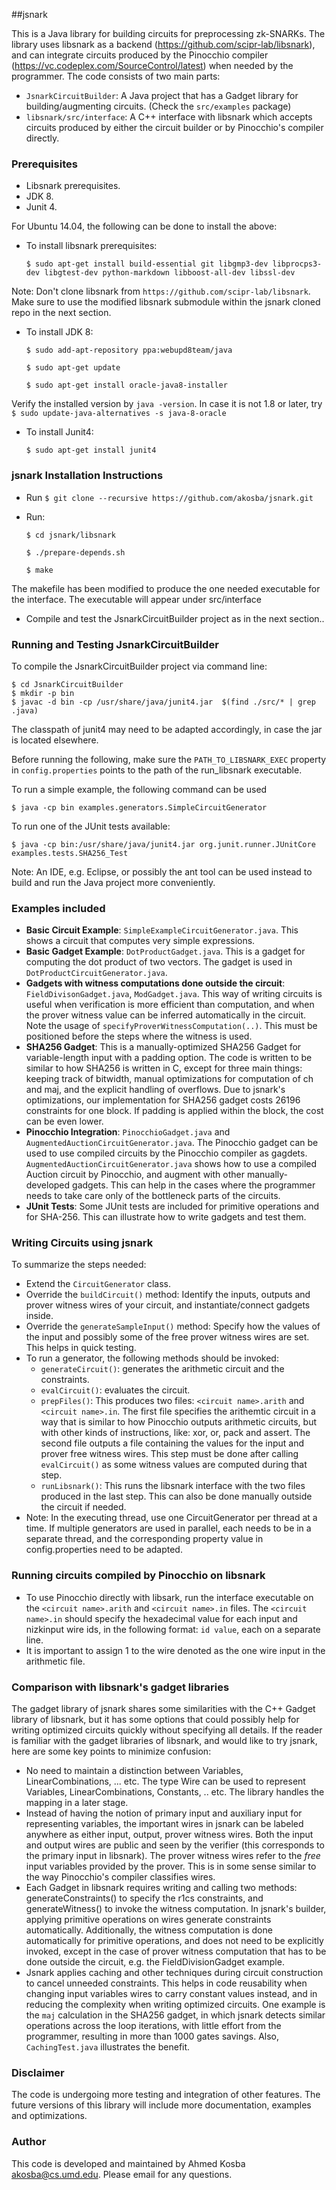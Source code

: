 ##jsnark

This is a Java library for building circuits for preprocessing zk-SNARKs. The library uses libsnark as a backend (https://github.com/scipr-lab/libsnark), and can integrate circuits produced by the Pinocchio compiler (https://vc.codeplex.com/SourceControl/latest) when needed by the programmer. The code consists of two main parts:
- `JsnarkCircuitBuilder`: A Java project that has a Gadget library for building/augmenting circuits. (Check the `src/examples` package)
- `libsnark/src/interface`: A C++ interface with libsnark which accepts circuits produced by either the circuit builder or by Pinocchio's compiler directly.

### Prerequisites

- Libsnark prerequisites.
- JDK 8. 
- Junit 4.

For Ubuntu 14.04, the following can be done to install the above:

- To install libsnark prerequisites: 

	`$ sudo apt-get install build-essential git libgmp3-dev libprocps3-dev libgtest-dev python-markdown libboost-all-dev libssl-dev`

Note: Don't clone libsnark from `https://github.com/scipr-lab/libsnark`. Make sure to use the modified libsnark submodule within the jsnark cloned repo in the next section.

- To install JDK 8: 

	`$ sudo add-apt-repository ppa:webupd8team/java`

	`$ sudo apt-get update`

	`$ sudo apt-get install oracle-java8-installer`

Verify the installed version by `java -version`. In case it is not 1.8 or later, try `$ sudo update-java-alternatives -s java-8-oracle`

- To install Junit4: 

	`$ sudo apt-get install junit4`

### jsnark Installation Instructions

- Run `$ git clone --recursive https://github.com/akosba/jsnark.git`

- Run:

	`$ cd jsnark/libsnark`

	`$ ./prepare-depends.sh`

	`$ make`  

The makefile has been modified to produce the one needed executable for the interface. The executable will appear under src/interface  

- Compile and test the JsnarkCircuitBuilder project as in the next section..

### Running and Testing JsnarkCircuitBuilder
To compile the JsnarkCircuitBuilder project via command line:

    $ cd JsnarkCircuitBuilder
    $ mkdir -p bin
    $ javac -d bin -cp /usr/share/java/junit4.jar  $(find ./src/* | grep .java)

The classpath of junit4 may need to be adapted accordingly, in case the jar is located elsewhere.

Before running the following, make sure the `PATH_TO_LIBSNARK_EXEC` property in `config.properties` points to the path of the run_libsnark executable. 

To run a simple example, the following command can be used

    $ java -cp bin examples.generators.SimpleCircuitGenerator

To run one of the JUnit tests available:

    $ java -cp bin:/usr/share/java/junit4.jar org.junit.runner.JUnitCore  examples.tests.SHA256_Test

Note: An IDE, e.g. Eclipse, or possibly the ant tool can be used instead to build and run the Java project more conveniently.


### Examples included

- __Basic Circuit Example__: `SimpleExampleCircuitGenerator.java`. This shows a circuit that computes very simple expressions.
- __Basic Gadget Example__: `DotProductGadget.java`. This is a gadget for computing the dot product of two vectors. The gadget is used in `DotProductCircuitGenerator.java`.
- __Gadgets with witness computations done outside the circuit__: `FieldDivisonGadget.java`, `ModGadget.java`. This way of writing circuits is useful when verification is more efficient than computation, and when the prover witness value can be inferred automatically in the circuit. Note the usage of `specifyProverWitnessComputation(..)`. This must be positioned before the steps where the witness is used. 
- __SHA256 Gadget__: This is a manually-optimized SHA256 Gadget for variable-length input with a padding option. The code is written to be similar to how SHA256 is written in C, except for three main things: keeping track of bitwidth, manual optimizations for computation of ch and maj, and the explicit handling of overflows. Due to jsnark's optimizations, our implementation for SHA256 gadget costs 26196 constraints for one block. If padding is applied within the block, the cost can be even lower. 
- __Pinocchio Integration__: `PinocchioGadget.java` and `AugmentedAuctionCircuitGenerator.java`. The Pinocchio gadget can be used to use compiled circuits by the Pinocchio compiler as gagdets. `AugmentedAuctionCircuitGenerator.java` shows how to use a compiled Auction circuit by Pinocchio, and augment with other manually-developed gadgets. This can help in the cases where the programmer needs to take care only of the bottleneck parts of the circuits. 
- __JUnit Tests__: Some JUnit tests are included for primitive operations and for SHA-256. This can illustrate how to write gadgets and test them.

### Writing Circuits using jsnark

To summarize the steps needed:
- Extend the `CircuitGenerator` class. 
- Override the `buildCircuit()` method: Identify the inputs, outputs and prover witness wires of your circuit, and instantiate/connect gadgets inside.
- Override the `generateSampleInput()` method: Specify how the values of the input and possibly some of the free prover witness wires are set. This helps in quick testing.
- To run a generator, the following methods should be invoked:
	- `generateCircuit()`: generates the arithmetic circuit and the constraints.
	- `evalCircuit()`: evaluates the circuit.
	- `prepFiles()`: This produces two files: `<circuit name>.arith` and `<circuit name>.in`. The first file specifies the arithemtic circuit in a way that is similar to how Pinocchio outputs arithmetic circuits, but with other kinds of instructions, like: xor, or, pack and assert. The second file outputs a file containing the values for the input and prover free witness wires. This step must be done after calling `evalCircuit()` as some witness values are computed during that step.
	- `runLibsnark()`: This runs the libsnark interface with the two files produced in the last step. This can also be done manually outside the circuit if needed.	
- Note: In the executing thread, use one CircuitGenerator per thread at a time. If multiple generators are used in parallel, each needs to be in a separate thread, and the corresponding property value in config.properties need to be adapted.

### Running circuits compiled by Pinocchio on libsnark

- To use Pinocchio directly with libsark, run the interface executable on the `<circuit name>.arith` and `<circuit name>.in` files. The `<circuit name>.in` should specify the hexadecimal value for each input and nizkinput wire ids, in the following format: `id value`, each on a separate line.
- It is important to assign 1 to the wire denoted as the one wire input in the arithmetic file.

### Comparison with libsnark's gadget libraries

The gadget library of jsnark shares some similarities with the C++ Gadget library of libsnark, but it has some options that could possibly help for writing optimized circuits quickly without specifying all details. If the reader is familiar with the gadget libraries of libsnark, and would like to try jsnark, here are some key points to minimize confusion:
- No need to maintain a distinction between Variables, LinearCombinations, ... etc. The type Wire can be used to represent Variables, LinearCombinations, Constants, .. etc. The library handles the mapping in a later stage.
- Instead of having the notion of primary input and auxiliary input for representing variables, the important wires in jsnark can be labeled anywhere as either input, output, prover witness wires. Both the input and output wires are public and seen by the verifier (this corresponds to the primary input in libsnark). The prover witness wires refer to the *free* input variables provided by the prover. This is in some sense similar to the way Pinocchio's compiler classifies wires.  
- Each Gadget in libsnark requires writing and calling two methods: generateConstraints() to specify the r1cs constraints, and generateWitness() to invoke the witness computation. In jsnark's builder, applying primitive operations on wires generate constraints automatically. Additionally, the witness computation is done automatically for primitive operations, and does not need to be explicitly invoked, except in the case of prover witness computation that has to be done outside the circuit, e.g. the FieldDivisionGadget example.
- Jsnark applies caching and other techniques during circuit construction to cancel unneeded constraints. This helps in code reusability when changing input variables wires to carry constant values instead, and in reducing the complexity when writing optimized circuits. One example is the ``maj`` calculation in the SHA256 gadget, in which jsnark detects similar operations across the loop iterations, with little effort from the programmer, resulting in more than 1000 gates savings. Also, ``CachingTest.java`` illustrates the benefit.

### Disclaimer

The code is undergoing more testing and integration of other features. The future versions of this library will include more documentation, examples and optimizations.

### Author
This code is developed and maintained by Ahmed Kosba <akosba@cs.umd.edu>. Please email for any questions.

 
